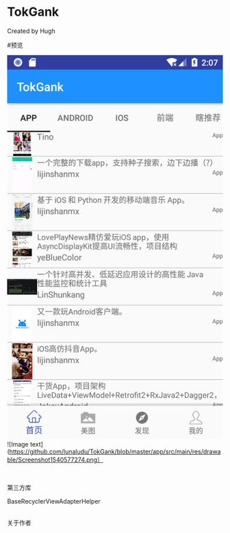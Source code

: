 # TokGank

Created by Hugh

#预览

![Image text](https://github.com/lunaludu/TokGank/blob/master/app/src/main/res/drawable/Screenshot1540577263.png)
</br>
![Image text](https://github.com/lunaludu/TokGank/blob/master/app/src/main/res/drawable/Screenshot1540577274.png）

</br>

第三方库

BaseRecyclerViewAdapterHelper
</br>
</br>



关于作者 </br>